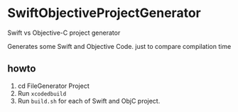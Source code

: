 # SwiftObjectiveProjectGenerator
Swift vs Objective-C project generator

Generates some Swift and Objective Code. just to compare compilation time

## howto

1. cd FileGenerator Project
2. Run `xcodedbuild`
3. Run `build.sh` for each of Swift and ObjC project.
